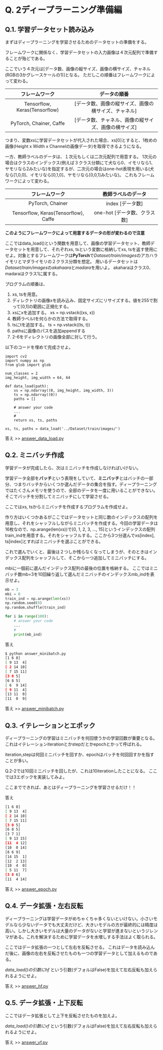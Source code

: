 # Q. 2ディープラーニング準備編

## Q.1. 学習データセット読み込み 

まずはディープラーニングを学習させるためのデータセットの準備をする。

フレームワークに関係なく、学習データセットの入力画像は４次元配列で準備することが殆どである。

ここでいう４次元は[データ数、画像の縦サイズ、画像の横サイズ、チャネル(RGBの3かグレースケールの1)]となる。
ただしこの順番はフレームワークによって変わる。


| フレームワーク | データの順番 |
|:---:|:---:|
| Tensorflow, Keras(Tensorflow)| [データ数、画像の縦サイズ、画像の横サイズ、チャネル] |
| PyTorch, Chainer, Caffe  | [データ数、チャネル、画像の縦サイズ、画像の横サイズ] |

つまり、変数*xs*に学習データセットが代入された場合、xs[0]とすると、1枚めの画像(Height x Width x Channelの画像データ)を取得できるようになる。

一方、教師ラベルのデータは、１次元もしくは二次元配列で用意する。
1次元の場合はクラスのインデックス(例えば３クラス分類にて犬なら0、イモリなら1、ヤモリなら2みたいな)を指定するが、二次元の場合はone-hot表現を用いる(犬なら[1,0,0]、イモリなら[0,1,0]、ヤモリなら[0,0,1]みたいな)。
これもフレームワークによって変わる。


| フレームワーク | 教師ラベルのデータ |
|:---:|:---:|
| PyTorch, Chainer | index [データ数] |
| Tensorflow, Keras(Tensorflow), Caffe  | one-hot [データ数、クラス数] |

**このようにフレームワークによって用意するデータの形が変わるので注意**

ここではdata_load()という関数を用意して、画像の学習データセット、教師データセットを用意して、それぞれxs, tsという変数に格納してxs, tsを返す使用にせよ。対象とするフレームワークは**PyTorch**で*Dataset/train/images*のアカハライモリとマダライモリの２クラス分類を想定。
用いるデータセットは*Dataset/train/images*の*akahaara*と*madara*を用いよ。
akaharaはクラス0、madaraはクラス1に属する。

プログラムの順番は、
1. xs, tsを用意。
2. ディレクトリの画像xを読み込み、固定サイズにリサイズする。値を255で割って[0,1]の範囲に正規化する。
3. xsにxを追加する。 xs = np.vstack((xs, x))
4. 教師ラベルtを何らかの方法で取得する。
5. tsにtを追加する。 ts = np.vstack((ts, t))
6. pathsに画像のパスを追加appendする
7. 2-6をディレクトリの画像全部に対して行う。

以下のコードを埋めて完成させよ。

```python
import cv2
import numpy as np
from glob import glob

num_classes = 2
img_height, img_width = 64, 64

def data_load(path):
    xs = np.ndarray((0, img_height, img_width, 3))
    ts = np.ndarray((0))
    paths = []

    # answer your code
    ...
    #
    return xs, ts, paths

xs, ts, paths = data_load('../Dataset/train/images/')
```

答え >> [answer_data_load.py](https://github.com/yoyoyo-yo/DeepLearningMugenKnock/blob/master/Question_prepare/answer_data_load.py)

## Q.2. ミニバッチ作成

学習データが完成したら、次はミニバッチを作成しなければいけない。

学習データ全部を**バッチ**という表現をしていて、**ミニバッチ**とはバッチの一部分、つまりバッチからいくつか選んだデータの集合を指す。ディープラーニングではたくさんメモリを使うので、全部のデータを一度に用いることができない。そこでバッチを分割してミニバッチにして学習させる。

ここではxs, tsからミニバッチを作成するプログラムを作成せよ。

作り方はいくつかあるがここではデータセットと同じ数のインデックスの配列を用意し、それをシャッフルしながらミニバッチを作成する。今回の学習データは16枚なので、np.arange(len(xs))で[0, 1, 2, 3, ..., 15]というインデックスの配列train_indを用意する。それをシャッフルする。ここから3つ分選んでxs[index], ts[index]とすればミニバッチを選ぶことができる。

これで選んでいくと、最後は２つしか残らなくなってしまうが、そのときはインデックス配列をシャッフルして、そこから一つ追加してミニバッチにする。

mbiに一個前に選んだインデックス配列の最後の位置を格納する。
ここではミニバッチ数mb=3を10回繰り返して選んだミニバッチのインデックスmb_indを表示せよ。

```python
mb = 3
mbi = 0
train_ind = np.arange(len(xs))
np.random.seed(0)
np.random.shuffle(train_ind)

for i in range(100):
    # answer your code
    ...
    #
    print(mb_ind)
```


答え

```bash
$ python answer_minibatch.py
[1 6 8]
[ 9 13  4]
[ 2 14 10]
[ 7 15 11]
[3 0 5]
[6 8 5]
[ 6  9 14]
[ 9 11  4]
[13 11  0]
[11  0  9]
```

答え >> [answer_minibatch.py](https://github.com/yoyoyo-yo/DeepLearningMugenKnock/blob/master/Question_prepare/answer_minibatch.py)


## Q.3. イテレーションとエポック

ディープラーニングの学習はミニバッチを何回使うかの学習回数が重要となる。
これはイテレーションiterationとかstepだとかepochとかって呼ばれる。

iteration,stepは何回ミニバッチを回すか、epochはバッチを何回回すかを指すことが多い。

Q.2-2では10回ミニバッチを回したが、これは10iterationしたことになる。
ここでは3エポックを実装してみよ。


ここまでできれば、あとはディープラーニングを学習させるだけ！！

答え

```bash
[1 6 8]
[ 9 13  4]
[ 2 14 10]
[ 7 15 11]
[3 0 5]
[6 8 5]
[3 7 1]
[ 9 13 15]
[11  4 12]
[10  0 14]
[8 6 9]
[14 15  1]
[12  2 13]
[10  4  0]
[ 5 11  7]
[3 8 6]
[11  4 14]
```

答え >> [answer_epoch.py](https://github.com/yoyoyo-yo/DeepLearningMugenKnock/blob/master/Question_prepare/answer_epoch.py)


## Q.4. データ拡張・左右反転

ディープラーニングは学習データがめちゃくちゃ多くないといけない。小さいモデルなら少ないデータでも大丈夫だけど、大きいモデルの方が最終的には精度は高い。しかし大きいモデルは大量のデータがないと学習が進まないというジレンマがある。これを解決するために学習データを水増しする手法はよく取られる。

ここではデータ拡張の一つとして左右を反転させる。
これはデータを読み込んだ後に、画像の左右を反転させたものも一つの学習データとして加えるものである。

*data_load()*の引数に*hf* という引数(デフォルはFalse)を加えて左右反転も加えられるようにせよ。

答え >> [answer_hf.py](https://github.com/yoyoyo-yo/DeepLearningMugenKnock/blob/master/Question_prepare/answer_hf.py)

## Q.5. データ拡張・上下反転

ここではデータ拡張として上下を反転させたものを加えよ。

*data_load()*の引数に*vf* という引数(デフォルはFalse)を加えて左右反転も加えられるようにせよ。

答え >> [answer_vf.py](https://github.com/yoyoyo-yo/DeepLearningMugenKnock/blob/master/Question_prepare/answer_vf.py)
